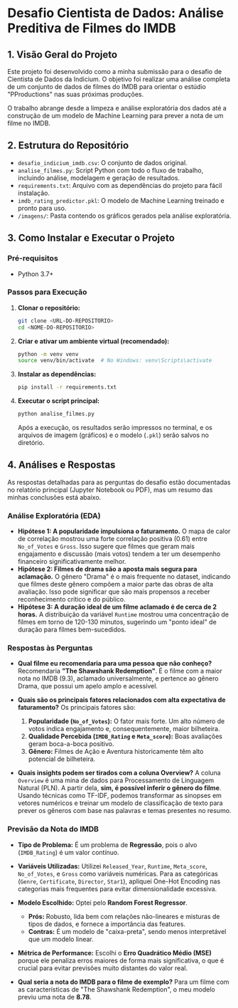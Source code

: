 # Desafio Cientista de Dados: Análise Preditiva de Filmes do IMDB

## 1. Visão Geral do Projeto

Este projeto foi desenvolvido como a minha submissão para o desafio de Cientista de Dados da Indicium. O objetivo foi realizar uma análise completa de um conjunto de dados de filmes do IMDB para orientar o estúdio "PProductions" nas suas próximas produções.

O trabalho abrange desde a limpeza e análise exploratória dos dados até a construção de um modelo de Machine Learning para prever a nota de um filme no IMDB.

## 2. Estrutura do Repositório

-   `desafio_indicium_imdb.csv`: O conjunto de dados original.
-   `analise_filmes.py`: Script Python com todo o fluxo de trabalho, incluindo análise, modelagem e geração de resultados.
-   `requirements.txt`: Arquivo com as dependências do projeto para fácil instalação.
-   `imdb_rating_predictor.pkl`: O modelo de Machine Learning treinado e pronto para uso.
-   `/imagens/`: Pasta contendo os gráficos gerados pela análise exploratória.

## 3. Como Instalar e Executar o Projeto

### Pré-requisitos

-   Python 3.7+

### Passos para Execução

1.  **Clonar o repositório:**
    ```bash
    git clone <URL-DO-REPOSITORIO>
    cd <NOME-DO-REPOSITORIO>
    ```

2.  **Criar e ativar um ambiente virtual (recomendado):**
    ```bash
    python -m venv venv
    source venv/bin/activate  # No Windows: venv\Scripts\activate
    ```

3.  **Instalar as dependências:**
    ```bash
    pip install -r requirements.txt
    ```

4.  **Executar o script principal:**
    ```bash
    python analise_filmes.py
    ```

    Após a execução, os resultados serão impressos no terminal, e os arquivos de imagem (gráficos) e o modelo (`.pkl`) serão salvos no diretório.

## 4. Análises e Respostas

As respostas detalhadas para as perguntas do desafio estão documentadas no relatório principal (Jupyter Notebook ou PDF), mas um resumo das minhas conclusões está abaixo.

### Análise Exploratória (EDA)

-   **Hipótese 1: A popularidade impulsiona o faturamento.** O mapa de calor de correlação mostrou uma forte correlação positiva (0.61) entre `No_of_Votes` e `Gross`. Isso sugere que filmes que geram mais engajamento e discussão (mais votos) tendem a ter um desempenho financeiro significativamente melhor.
-   **Hipótese 2: Filmes de drama são a aposta mais segura para aclamação.** O gênero "Drama" é o mais frequente no dataset, indicando que filmes deste gênero compõem a maior parte das obras de alta avaliação. Isso pode significar que são mais propensos a receber reconhecimento crítico e do público.
-   **Hipótese 3: A duração ideal de um filme aclamado é de cerca de 2 horas.** A distribuição da variável `Runtime` mostrou uma concentração de filmes em torno de 120-130 minutos, sugerindo um "ponto ideal" de duração para filmes bem-sucedidos.

### Respostas às Perguntas

-   **Qual filme eu recomendaria para uma pessoa que não conheço?**
    Recomendaria **"The Shawshank Redemption"**. É o filme com a maior nota no IMDB (9.3), aclamado universalmente, e pertence ao gênero Drama, que possui um apelo amplo e acessível.

-   **Quais são os principais fatores relacionados com alta expectativa de faturamento?**
    Os principais fatores são:
    1.  **Popularidade (`No_of_Votes`):** O fator mais forte. Um alto número de votos indica engajamento e, consequentemente, maior bilheteira.
    2.  **Qualidade Percebida (`IMDB_Rating` e `Meta_score`):** Boas avaliações geram boca-a-boca positivo.
    3.  **Gênero:** Filmes de Ação e Aventura historicamente têm alto potencial de bilheteira.

-   **Quais insights podem ser tirados com a coluna Overview?**
    A coluna `Overview` é uma mina de dados para Processamento de Linguagem Natural (PLN). A partir dela, **sim, é possível inferir o gênero do filme**. Usando técnicas como TF-IDF, podemos transformar as sinopses em vetores numéricos e treinar um modelo de classificação de texto para prever os gêneros com base nas palavras e temas presentes no resumo.

### Previsão da Nota do IMDB

-   **Tipo de Problema:** É um problema de **Regressão**, pois o alvo (`IMDB_Rating`) é um valor contínuo.
-   **Variáveis Utilizadas:** Utilizei `Released_Year`, `Runtime`, `Meta_score`, `No_of_Votes`, e `Gross` como variáveis numéricas. Para as categóricas (`Genre`, `Certificate`, `Director`, `Star1`), apliquei One-Hot Encoding nas categorias mais frequentes para evitar dimensionalidade excessiva.
-   **Modelo Escolhido:** Optei pelo **Random Forest Regressor**.
    -   **Prós:** Robusto, lida bem com relações não-lineares e misturas de tipos de dados, e fornece a importância das features.
    -   **Contras:** É um modelo de "caixa-preta", sendo menos interpretável que um modelo linear.
-   **Métrica de Performance:** Escolhi o **Erro Quadrático Médio (MSE)** porque ele penaliza erros maiores de forma mais significativa, o que é crucial para evitar previsões muito distantes do valor real.

-   **Qual seria a nota do IMDB para o filme de exemplo?**
    Para um filme com as características de "The Shawshank Redemption", o meu modelo previu uma nota de **8.78**.
